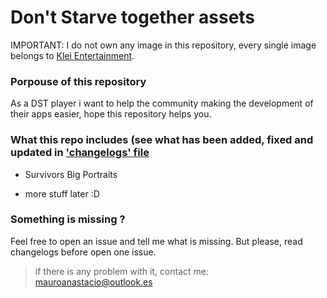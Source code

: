 # Don't Starve together assets


IMPORTANT: I do not own any image in this repository, every single image belongs to [Klei Entertainment](https://www.klei.com/). 

### Porpouse of this repository

As a DST player i want to help the community making the development of their apps easier, hope this repository helps you.


### What this repo includes (see what has been added, fixed and updated in ['changelogs' file](CHANGELOGS.md)

- Survivors Big Portraits

- more stuff later :D

### Something is missing ? 

Feel free to open an issue and tell me what is missing. But please, read changelogs before open one issue.


> if there is any problem with it, contact me: mauroanastacio@outlook.es
